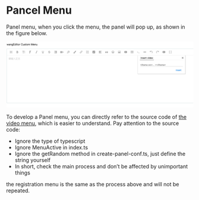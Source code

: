 # Pancel Menu 

Panel menu, when you click the menu, the panel will pop up, as shown in the figure below.


![custom-panel-menu.png](../../images/custom-panel-menu.png)

To develop a Panel menu, you can directly refer to the source code of [the video menu](https://github.com/wangeditor-team/wangEditor/tree/master/src/menus/video), which is easier to understand. Pay attention to the source code:

* Ignore the type of typescript
* Ignore MenuActive in index.ts
* Ignore the getRandom method in create-panel-conf.ts, just define the string yourself
* In short, check the main process and don’t be affected by unimportant things

the registration menu is the same as the process above and will not be repeated.